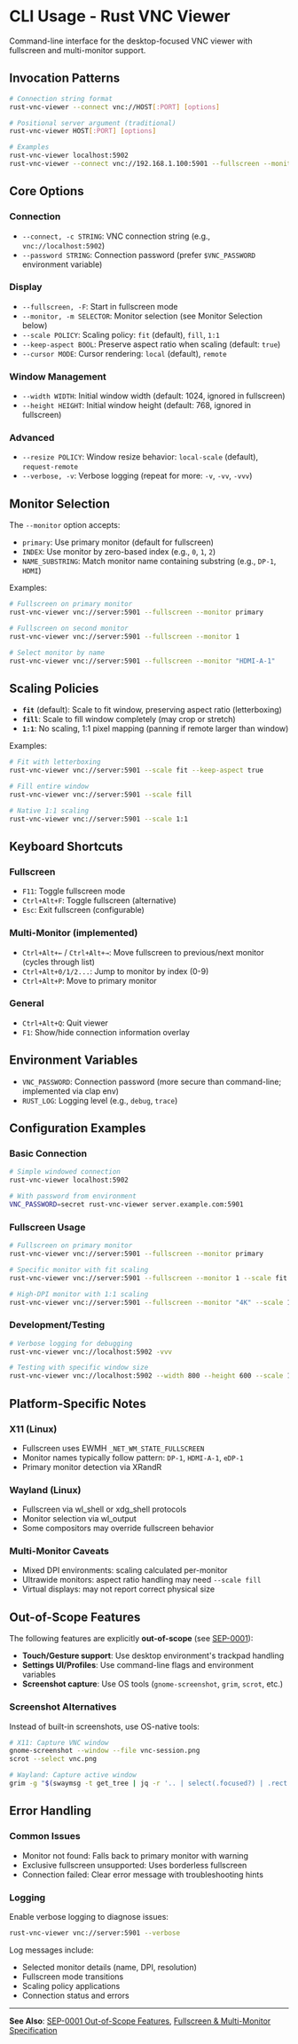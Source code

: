 # CLI Usage - Rust VNC Viewer

Command-line interface for the desktop-focused VNC viewer with fullscreen and multi-monitor support.

## Invocation Patterns

```bash
# Connection string format
rust-vnc-viewer --connect vnc://HOST[:PORT] [options]

# Positional server argument (traditional)
rust-vnc-viewer HOST[:PORT] [options]

# Examples
rust-vnc-viewer localhost:5902
rust-vnc-viewer --connect vnc://192.168.1.100:5901 --fullscreen --monitor primary
```

## Core Options

### Connection
- `--connect, -c STRING`: VNC connection string (e.g., `vnc://localhost:5902`)
- `--password STRING`: Connection password (prefer `$VNC_PASSWORD` environment variable)

### Display
- `--fullscreen, -F`: Start in fullscreen mode
- `--monitor, -m SELECTOR`: Monitor selection (see Monitor Selection below)
- `--scale POLICY`: Scaling policy: `fit` (default), `fill`, `1:1` 
- `--keep-aspect BOOL`: Preserve aspect ratio when scaling (default: `true`)
- `--cursor MODE`: Cursor rendering: `local` (default), `remote`

### Window Management
- `--width WIDTH`: Initial window width (default: 1024, ignored in fullscreen)
- `--height HEIGHT`: Initial window height (default: 768, ignored in fullscreen)

### Advanced
- `--resize POLICY`: Window resize behavior: `local-scale` (default), `request-remote`
- `--verbose, -v`: Verbose logging (repeat for more: `-v`, `-vv`, `-vvv`)

## Monitor Selection

The `--monitor` option accepts:

- `primary`: Use primary monitor (default for fullscreen)
- `INDEX`: Use monitor by zero-based index (e.g., `0`, `1`, `2`)
- `NAME_SUBSTRING`: Match monitor name containing substring (e.g., `DP-1`, `HDMI`)

Examples:
```bash
# Fullscreen on primary monitor
rust-vnc-viewer vnc://server:5901 --fullscreen --monitor primary

# Fullscreen on second monitor 
rust-vnc-viewer vnc://server:5901 --fullscreen --monitor 1

# Select monitor by name
rust-vnc-viewer vnc://server:5901 --fullscreen --monitor "HDMI-A-1"
```

## Scaling Policies

- **`fit`** (default): Scale to fit window, preserving aspect ratio (letterboxing)
- **`fill`**: Scale to fill window completely (may crop or stretch)
- **`1:1`**: No scaling, 1:1 pixel mapping (panning if remote larger than window)

Examples:
```bash
# Fit with letterboxing
rust-vnc-viewer vnc://server:5901 --scale fit --keep-aspect true

# Fill entire window
rust-vnc-viewer vnc://server:5901 --scale fill

# Native 1:1 scaling
rust-vnc-viewer vnc://server:5901 --scale 1:1
```

## Keyboard Shortcuts

### Fullscreen
- `F11`: Toggle fullscreen mode
- `Ctrl+Alt+F`: Toggle fullscreen (alternative)
- `Esc`: Exit fullscreen (configurable)

### Multi-Monitor (implemented)
- `Ctrl+Alt+←` / `Ctrl+Alt+→`: Move fullscreen to previous/next monitor (cycles through list)
- `Ctrl+Alt+0/1/2...`: Jump to monitor by index (0-9)
- `Ctrl+Alt+P`: Move to primary monitor

### General
- `Ctrl+Alt+Q`: Quit viewer
- `F1`: Show/hide connection information overlay

## Environment Variables

- `VNC_PASSWORD`: Connection password (more secure than command-line; implemented via clap env)
- `RUST_LOG`: Logging level (e.g., `debug`, `trace`)

## Configuration Examples

### Basic Connection
```bash
# Simple windowed connection
rust-vnc-viewer localhost:5902

# With password from environment
VNC_PASSWORD=secret rust-vnc-viewer server.example.com:5901
```

### Fullscreen Usage
```bash
# Fullscreen on primary monitor
rust-vnc-viewer vnc://server:5901 --fullscreen --monitor primary

# Specific monitor with fit scaling
rust-vnc-viewer vnc://server:5901 --fullscreen --monitor 1 --scale fit

# High-DPI monitor with 1:1 scaling
rust-vnc-viewer vnc://server:5901 --fullscreen --monitor "4K" --scale 1:1
```

### Development/Testing
```bash
# Verbose logging for debugging
rust-vnc-viewer vnc://localhost:5902 -vvv

# Testing with specific window size
rust-vnc-viewer vnc://localhost:5902 --width 800 --height 600 --scale 1:1
```

## Platform-Specific Notes

### X11 (Linux)
- Fullscreen uses EWMH `_NET_WM_STATE_FULLSCREEN`
- Monitor names typically follow pattern: `DP-1`, `HDMI-A-1`, `eDP-1`
- Primary monitor detection via XRandR

### Wayland (Linux) 
- Fullscreen via wl_shell or xdg_shell protocols
- Monitor selection via wl_output
- Some compositors may override fullscreen behavior

### Multi-Monitor Caveats
- Mixed DPI environments: scaling calculated per-monitor
- Ultrawide monitors: aspect ratio handling may need `--scale fill`
- Virtual displays: may not report correct physical size

## Out-of-Scope Features

The following features are explicitly **out-of-scope** (see [SEP-0001](../SEP/SEP-0001-out-of-scope.md)):

- **Touch/Gesture support**: Use desktop environment's trackpad handling
- **Settings UI/Profiles**: Use command-line flags and environment variables
- **Screenshot capture**: Use OS tools (`gnome-screenshot`, `grim`, `scrot`, etc.)

### Screenshot Alternatives

Instead of built-in screenshots, use OS-native tools:

```bash
# X11: Capture VNC window
gnome-screenshot --window --file vnc-session.png
scrot --select vnc.png

# Wayland: Capture active window
grim -g "$(swaymsg -t get_tree | jq -r '.. | select(.focused?) | .rect | "\(.x),\(.y) \(.width)x\(.height)"')" vnc.png
```

## Error Handling

### Common Issues
- Monitor not found: Falls back to primary monitor with warning
- Exclusive fullscreen unsupported: Uses borderless fullscreen
- Connection failed: Clear error message with troubleshooting hints

### Logging
Enable verbose logging to diagnose issues:
```bash
rust-vnc-viewer vnc://server:5901 --verbose
```

Log messages include:
- Selected monitor details (name, DPI, resolution)
- Fullscreen mode transitions
- Scaling policy applications
- Connection status and errors

---

**See Also**: [SEP-0001 Out-of-Scope Features](../SEP/SEP-0001-out-of-scope.md), [Fullscreen & Multi-Monitor Specification](../spec/fullscreen-and-multimonitor.md)